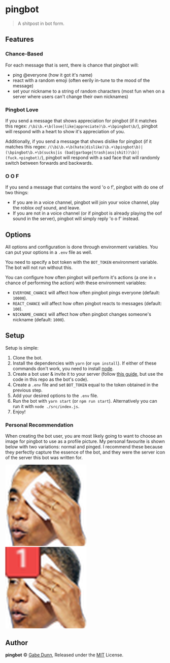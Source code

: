 # pingbot
> A shitpost in bot form.

## Features

### Chance-Based
For each message that is sent, there is chance that pingbot will:
 - ping @everyone (how it got it's name)
 - react with a random emoji (often eerily in-tune to the mood of the message)
 - set your nickname to a string of random characters (most fun when on a server where users can't change their own
 nicknames)

### Pingbot Love
If you send a message that shows appreciation for pingbot (if it matches this regex:
`/\bi\b.+\b(love|like|appreciate)\b.+\bpingbot\b/`), pingbot will respond with a heart to show it's appreciation of you.

Additionally, if you send a message that shows dislike for pingbot (if it matches this regex:
`/(\bi\b.+\b(hate|dislike)\b.+\bpingbot\b)|(\bpingbot\b.+\b(sucks|is (bad|garbage|trash|ass|shit))\b)|(fuck.+pingbot)/`),
pingbot will respond with a sad face that will randomly switch between forwards and backwards.

### O O F
If you send a message that contains the word 'o o f', pingbot with do one of two things:
 - If you are in a voice channel, pingbot will join your voice channel, play the roblox *oof* sound, and leave.
 - If you are not in a voice channel (or if pingbot is already playing the oof sound in the server), pingbot will simply
 reply 'o o f' instead.

## Options
All options and configuration is done through environment variables. You can put your options in a `.env` file as well.

You need to specify a bot token with the `BOT_TOKEN` environment variable. The bot will not run without this.

You can configure how often pingbot will perform it's actions (a one in `x` chance of performing the action) with these
environment variables:
 - `EVERYONE_CHANCE` will affect how often pingbot pings everyone (default: `10000`).
 - `REACT_CHANCE` will affect how often pingbot reacts to messages (default: `100`).
 - `NICKNAME_CHANCE` will affect how often pingbot changes someone's nickname (default: `1000`).

## Setup
Setup is simple:
 1. Clone the bot.
 2. Install the dependencies with `yarn` (or `npm install`). If either of these commands don't work, you need to install
 [node][2].
 3. Create a bot user & invite it to your server (follow [this guide][1], but use the code in this repo as the bot's
 code).
 4. Create a `.env` file and set `BOT_TOKEN` equal to the token obtained in the previous step.
 5. Add your desired options to the `.env` file.
 6. Run the bot with `yarn start` (or `npm run start`). Alternatively you can run it with `node ./src/index.js`.
 7. Enjoy!

[1]: https://www.howtogeek.com/364225/how-to-make-your-own-discord-bot/
[2]: https://nodejs.org

### Personal Recommendation
When creating the bot user, you are most likely going to want to choose an image for pingbot to use as a profile
picture. My personal favourite is shown below with two variations: normal and pinged. I recommend these because they
perfectly capture the essence of the bot, and they were the server icon of the server this bot was written for.

![pingbot][normal]
![pingbot pinged][pinged]

[normal]: resources/pingbot.png
[pinged]: resources/pingbot_pinged.png

## Author
**pingbot** © [Gabe Dunn](https://github.com/redxtech), Released under the [MIT](./license.md) License.
